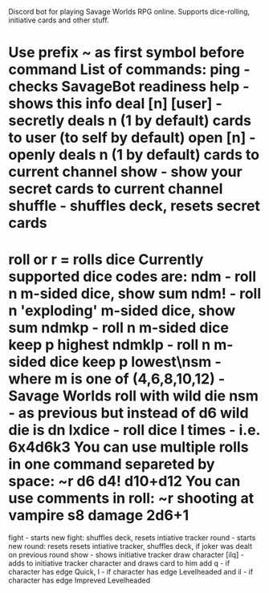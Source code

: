 Discord bot for playing Savage Worlds RPG online. 
Supports dice-rolling, initiative cards and other stuff.

Use prefix ~ as first symbol before command 
List of commands: 
ping - checks SavageBot readiness 
help - shows this info
deal [n] [user] - secretly deals n (1 by default) cards to user (to self by default) 
open [n] - openly deals n (1 by default) cards to current channel
show - show your secret cards to current channel
shuffle - shuffles deck, resets secret cards
=====================================================
roll or r = rolls dice
Currently supported dice codes are:
ndm - roll n m-sided dice, show sum
ndm! - roll n 'exploding' m-sided dice, show sum
ndmkp - roll n m-sided dice keep p highest
ndmklp - roll n m-sided dice keep p lowest\nsm - where m is one of (4,6,8,10,12) - Savage Worlds roll with wild die
nsm - as previous but instead of d6 wild die is dn
lxdice - roll dice l times - i.e. 6x4d6k3
You can use multiple rolls in one command separeted by space:
~r d6 d4! d10+d12
You can use comments in roll:
~r shooting at vampire s8 damage 2d6+1
=====================================================
fight - starts new fight: shuffles deck, resets intiative tracker
round - starts new round: resets resets intiative tracker, shuffles deck, if joker was dealt on previous round
show - shows initiative tracker
draw character [ilq] - adds to initiative tracker character and draws card to him
add q - if character has edge Quick, l - if character has edge Levelheaded and 
il - if character has edge Impreved Levelheaded
